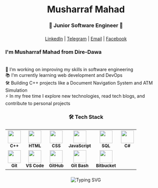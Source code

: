 ###

<h1 align="center">Musharraf Mahad</h1>

###

<h3 align="center"> 🚀 Junior Software Engineer 🚀 </h3>

###

<div align="center">
  <a href="https://www.linkedin.com/in/musharraf-mahad-0424ba218/" target="_blank">LinkedIn</a> |
  <a href="https://t.me/MMHyeb" target="_blank">Telegram</a> |
  <a href="mailto:musharafmahad17@gmail.com" target="_blank">Email</a> |
  <a href="https://facebook.com/Musharaf Mahad Hussein" target="_blank">Facebook</a>
</div>

###

<p align="left">
<h3> I'm Musharraf Mahad from Dire-Dawa <br><br> </h3>
🔭 I’m working on improving my skills in software engineering<br>
📚 I'm currently learning web development and DevOps<br>
🛠️ Building C++ projects like a Document Navigation System and ATM Simulation<br>
⚡ In my free time I explore new technologies, read tech blogs, and contribute to personal projects
</p>

<h3 align="center">🛠️ Tech Stack</h3>

###

<table align="center">
  <tr>
    <td align="center"><img src="https://cdn.jsdelivr.net/gh/devicons/devicon/icons/cplusplus/cplusplus-original.svg" width="40"/><br><sub><b>C++</b></sub></td>
    <td align="center"><img src="https://cdn.jsdelivr.net/gh/devicons/devicon/icons/html5/html5-original.svg" width="40"/><br><sub><b>HTML</b></sub></td>
    <td align="center"><img src="https://cdn.jsdelivr.net/gh/devicons/devicon/icons/css3/css3-original.svg" width="40"/><br><sub><b>CSS</b></sub></td>
    <td align="center"><img src="https://cdn.jsdelivr.net/gh/devicons/devicon/icons/javascript/javascript-original.svg" width="40"/><br><sub><b>JavaScript</b></sub></td>
    <td align="center"><img src="https://cdn.jsdelivr.net/gh/devicons/devicon/icons/mysql/mysql-original.svg" width="40"/><br><sub><b>SQL</b></sub></td>
    <td align="center"><img src="https://cdn.jsdelivr.net/gh/devicons/devicon/icons/csharp/csharp-original.svg" width="40"/><br><sub><b>C#</b></sub></td>
  </tr>
  <tr>
    <td align="center"><img src="https://cdn.jsdelivr.net/gh/devicons/devicon/icons/git/git-original.svg" width="40"/><br><sub><b>Git</b></sub></td>
    <td align="center"><img src="https://cdn.jsdelivr.net/gh/devicons/devicon/icons/vscode/vscode-original.svg" width="40"/><br><sub><b>VS Code</b></sub></td>
 <td align="center">
  <img src="https://img.icons8.com/ios-filled/50/000000/github.png" width="40"/><br>
  <sub><b>GitHub</b></sub>
   <td align="center">
  <img src="https://cdn.jsdelivr.net/gh/devicons/devicon/icons/git/git-original.svg" width="40"/><br>
  <sub><b>Git Bash</b></sub>
     <td align="center">
  <img src="https://cdn.jsdelivr.net/gh/devicons/devicon/icons/bitbucket/bitbucket-original.svg" width="40"/><br>
  <sub><b>Bitbucket</b></sub>
</td>
</td>

</td>


    
  </tr>
</table>

###

<p align="center">
  <img src="https://readme-typing-svg.herokuapp.com?font=Fira+Code&duration=2000&pause=1000&color=00F7FF&center=true&vCenter=true&multiline=true&width=435&lines=Junior+Software+Engineer;Passionate+about+Web+%26+C%2B%2B+Development;Always+learning+something+new+💡" alt="Typing SVG" />
</p>

###
